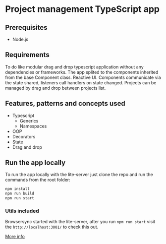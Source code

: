 # Project management TypeScript app

## Prerequisites
- Node.js

## Requirements

To do like modular drag and drop typescript application without any dependencies or frameworks. 
The app splited to the components inherited from the base Component class.
Reactive UI. Components communicate via the state shared, listeners call handlers on state changed.
Projects can be managed by drag and drop between projects list.

## Features, patterns and concepts used

- Typescript
  - Generics
  - Namespaces
- OOP
- Decorators
- State
- Drag and drop

## Run the app locally

To run the app locally with the lite-server just clone the repo and run the commands from the root folder:

```sh
npm install
npm run build
npm run start
```

### Utils included

Browsersync started with the lite-server, after you run `npm run start` visit the `http://localhost:3001/` to check this out.

[More info](http://localhost:3001/help)